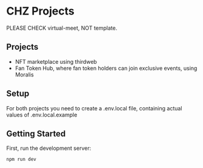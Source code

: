 # CHZ Projects

PLEASE CHECK virtual-meet, NOT template.

## Projects

-   NFT marketplace using thirdweb
-   Fan Token Hub, where fan token holders can join exclusive events, using Moralis

## Setup

For both projects you need to create a .env.local file, containing actual values of .env.local.example

## Getting Started

First, run the development server:

```bash
npm run dev
```
